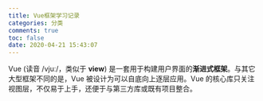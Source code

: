 ```yaml
---
title: Vue框架学习记录
categories: 分类
comments: true
toc: false
date: 2020-04-21 15:43:07
---
```


 Vue (读音 /vjuː/，类似于 **view**) 是一套用于构建用户界面的**渐进式框架**。与其它大型框架不同的是，Vue 被设计为可以自底向上逐层应用。Vue 的核心库只关注视图层，不仅易于上手，还便于与第三方库或既有项目整合。 

